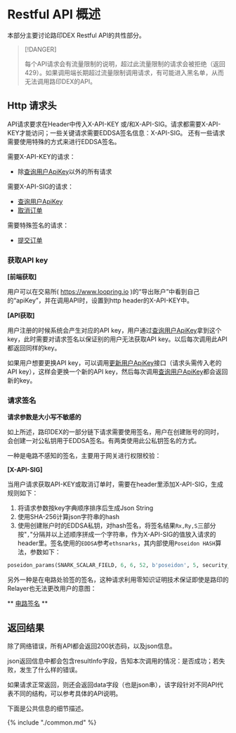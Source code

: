 # Restful API 概述

本部分主要讨论路印DEX Restful API的共性部分。
> [!DANGER]
>
> 每个API请求会有流量限制的说明，超过此流量限制的请求会被拒绝（返回429）。如果调用端长期超过流量限制调用请求，有可能进入黑名单，从而无法调用路印DEX的API。

## Http 请求头

API请求要求在Header中传入X-API-KEY 或/和X-API-SIG。请求都需要X-API-KEY才能访问；一些关键请求需要EDDSA签名信息：X-API-SIG。
还有一些请求需要使用特殊的方式来进行EDDSA签名。

需要X-API-KEY的请求：

- 除[查询用户ApiKey](./dex_apis/getApiKey.md)以外的所有请求

需要X-API-SIG的请求：

- [查询用户ApiKey](./dex_apis/getApiKey.md)
- [取消订单](./dex_apis/cancelOrder.md)

需要特殊签名的请求：

- [提交订单](./dex_apis/submitOrder.md)

### 获取API key

**[前端获取]**

用户可以在交易所( https://www.loopring.io )的“导出账户”中看到自己的“apiKey”，并在调用API时，设置到http header的X-API-KEY中。

**[API获取]**

用户注册的时候系统会产生对应的API key，用户通过[查询用户ApiKey](./dex_apis/getApiKey.md)拿到这个key，此时需要对请求签名以保证别的用户无法获取API key。以后每次调用此API都返回同样的key。

如果用户想要更换API key，可以调用[更新用户ApiKey](./dex_apis/applyApiKey.md)接口（请求头需传入老的API key），这样会更换一个新的API key，然后每次调用[查询用户ApiKey](./dex_apis/getApiKey.md)都会返回新的key。

### 请求签名

**请求参数是大小写不敏感的**

如上所述，路印DEX的一部分链下请求需要使用签名，用户在创建账号的同时，会创建一对公私钥用于EDDSA签名。有两类使用此公私钥签名的方式。

一种是电路不感知的签名，主要用于网关进行权限校验：

**[X-API-SIG]**

当用户请求获取API-KEY或取消订单时，需要在header里添加X-API-SIG，生成规则如下：
1. 将请求参数按key字典顺序排序后生成Json String
2. 使用SHA-256计算json字符串的hash
3. 使用创建账户时的EDDSA私钥，对hash签名，将签名结果`Rx,Ry,S`三部分按"`,`"分隔并以上述顺序拼成一个字符串，作为X-API-SIG的值放入请求的header里。签名使用的`EDDSA`参考`ethsnarks`，其内部使用`Poseidon HASH`算法，参数如下：
```py
poseidon_params(SNARK_SCALAR_FIELD, 6, 6, 52, b'poseidon', 5, security_target=128)
```

另外一种是在电路处验签的签名，这种请求利用零知识证明技术保证即使是路印的Relayer也无法更改用户的意图：

** [电路签名](./dex_integrations/trader.md#OrderSig) **

## 返回结果

除了网络错误，所有API都会返回200状态码，以及json信息。

json返回信息中都会包含resultInfo字段，告知本次调用的情况：是否成功；若失败，发生了什么样的错误。

如果请求正常返回，则还会返回data字段（也是json串），该字段针对不同API代表不同的结构，可以参考具体的API说明。

下面是公共信息的细节描述。

{% include "./common.md" %}
